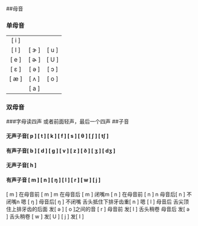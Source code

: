 
##母音
### 单母音
||||
|:--: |:--: |:--: |
| [ i ] |||
| [ I ] | [ ɝ ] |[ u ] |
| [ e ] | [ ɚ ] | [ U ]|
| [ ε ] | [ ə ] | [ ɔ ]|
| [ æ ] | [ ʌ ] | [ o ]|
||[ a ]||
  

### 双母音
  
###字母读四声 或者前面轻声，最后一个四声
##子音
#### 无声子音[ p ] [ t ] [ k ] [ f ] [ s ] [ θ ] [ ʃ ] [ tʃ ]

#### 有声子音[ b ] [ d ] [ g ] [ v ] [ z ] [ ð ] [ ʒ ] [ dʒ ]

#### 无声子音[ h ]

#### 有声子音      [ m ] [ n ] [ ŋ ] [ l ] [ r ] [ w ] [ j ]

[ m ] 在母音前 [ m ] m 在母音后 [ m ] 闭嘴m
[ n ] 在母音前 [ n ] n 母音后[ n ] 不闭嘴n 嗯
[ ŋ ] 母音后[ ŋ ] 不闭嘴 舌头抵住下排牙齿重[ n ] 嗯
[ l ] 母音后 舌尖顶住上排牙齿的后面 发[ ə ]  [ o ]之间的音
[ r ] 母音前 发[ l ] 舌头稍卷 母音后 发[ ə ] 舌头稍卷
[ w ] 发[ U ]
[ j ] 发[ I ]
 

